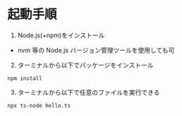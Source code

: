 # 起動手順

1. Node.js(+npm)をインストール

- nvm 等の Node.js バージョン管理ツールを使用しても可

2. ターミナルから以下でパッケージをインストール

```shell
npm install
```

3. ターミナルから以下で任意のファイルを実行できる

```shell
npx ts-node hello.ts
```
